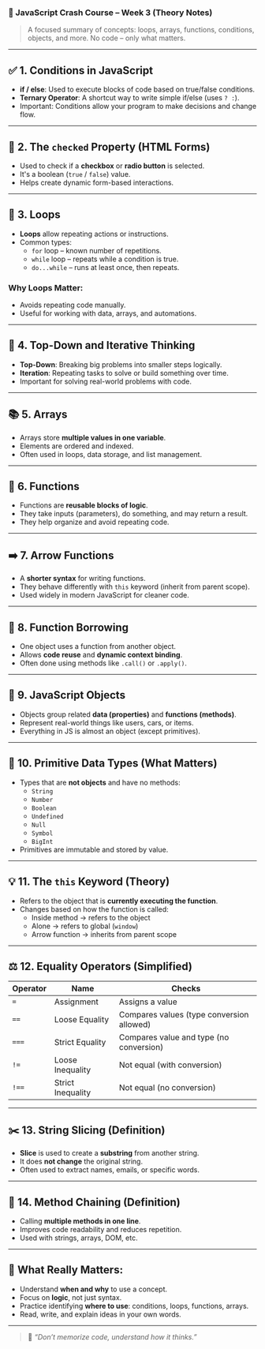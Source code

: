 ### 📘 JavaScript Crash Course – Week 3 (Theory Notes)

> A focused summary of concepts: loops, arrays, functions, conditions, objects, and more. No code – only what matters.

---

## ✅ 1. Conditions in JavaScript

- **if / else**: Used to execute blocks of code based on true/false conditions.
- **Ternary Operator**: A shortcut way to write simple if/else (uses `? :`).
- Important: Conditions allow your program to make decisions and change flow.

---

## 🧠 2. The `checked` Property (HTML Forms)

- Used to check if a **checkbox** or **radio button** is selected.
- It's a boolean (`true` / `false`) value.
- Helps create dynamic form-based interactions.

---

## 🔁 3. Loops

- **Loops** allow repeating actions or instructions.
- Common types:
  - `for` loop – known number of repetitions.
  - `while` loop – repeats while a condition is true.
  - `do...while` – runs at least once, then repeats.

### Why Loops Matter:
- Avoids repeating code manually.
- Useful for working with data, arrays, and automations.

---

## 🔄 4. Top-Down and Iterative Thinking

- **Top-Down**: Breaking big problems into smaller steps logically.
- **Iteration**: Repeating tasks to solve or build something over time.
- Important for solving real-world problems with code.

---

## 📚 5. Arrays

- Arrays store **multiple values in one variable**.
- Elements are ordered and indexed.
- Often used in loops, data storage, and list management.

---

## 🔧 6. Functions

- Functions are **reusable blocks of logic**.
- They take inputs (parameters), do something, and may return a result.
- They help organize and avoid repeating code.

---

## ➡️ 7. Arrow Functions

- A **shorter syntax** for writing functions.
- They behave differently with `this` keyword (inherit from parent scope).
- Used widely in modern JavaScript for cleaner code.

---

## 🔁 8. Function Borrowing

- One object uses a function from another object.
- Allows **code reuse** and **dynamic context binding**.
- Often done using methods like `.call()` or `.apply()`.

---

## 🧱 9. JavaScript Objects

- Objects group related **data (properties)** and **functions (methods)**.
- Represent real-world things like users, cars, or items.
- Everything in JS is almost an object (except primitives).

---

## 🎯 10. Primitive Data Types (What Matters)

- Types that are **not objects** and have no methods:
  - `String`
  - `Number`
  - `Boolean`
  - `Undefined`
  - `Null`
  - `Symbol`
  - `BigInt`
- Primitives are immutable and stored by value.

---

## 💡 11. The `this` Keyword (Theory)

- Refers to the object that is **currently executing the function**.
- Changes based on how the function is called:
  - Inside method → refers to the object
  - Alone → refers to global (`window`)
  - Arrow function → inherits from parent scope

---

## ⚖️ 12. Equality Operators (Simplified)

| Operator | Name              | Checks                  |
|----------|-------------------|--------------------------|
| `=`      | Assignment         | Assigns a value          |
| `==`     | Loose Equality     | Compares values (type conversion allowed) |
| `===`    | Strict Equality    | Compares value and type (no conversion) |
| `!=`     | Loose Inequality   | Not equal (with conversion) |
| `!==`    | Strict Inequality  | Not equal (no conversion) |

---

## ✂️ 13. String Slicing (Definition)

- **Slice** is used to create a **substring** from another string.
- It does **not change** the original string.
- Often used to extract names, emails, or specific words.

---

## 🔗 14. Method Chaining (Definition)

- Calling **multiple methods in one line**.
- Improves code readability and reduces repetition.
- Used with strings, arrays, DOM, etc.

---

## 🧠 What Really Matters:

- Understand **when and why** to use a concept.
- Focus on **logic**, not just syntax.
- Practice identifying **where to use**: conditions, loops, functions, arrays.
- Read, write, and explain ideas in your own words.

---

> 💬 *“Don’t memorize code, understand how it thinks.”*




